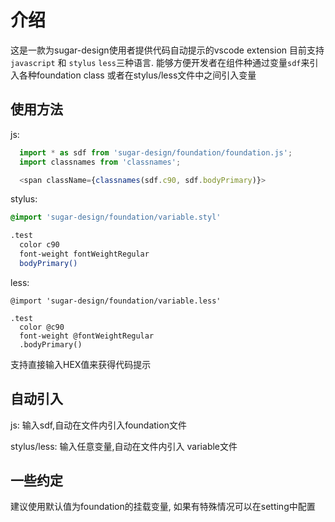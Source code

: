 # 介绍 

这是一款为sugar-design使用者提供代码自动提示的vscode extension
目前支持`javascript` 和 `stylus` `less`三种语言.
能够方便开发者在组件种通过变量`sdf`来引入各种foundation class
或者在stylus/less文件中之间引入变量


## 使用方法 
js:
```javascript
  import * as sdf from 'sugar-design/foundation/foundation.js';
  import classnames from 'classnames';

  <span className={classnames(sdf.c90, sdf.bodyPrimary)}>
```


stylus:
```scss
@import 'sugar-design/foundation/variable.styl'

.test
  color c90
  font-weight fontWeightRegular 
  bodyPrimary()
```

less:
```less
@import 'sugar-design/foundation/variable.less'

.test
  color @c90
  font-weight @fontWeightRegular 
  .bodyPrimary()
```

支持直接输入HEX值来获得代码提示

## 自动引入
js: 
输入sdf,自动在文件内引入foundation文件

stylus/less:
输入任意变量,自动在文件内引入 variable文件

## 一些约定

建议使用默认值为foundation的挂载变量, 如果有特殊情况可以在setting中配置

